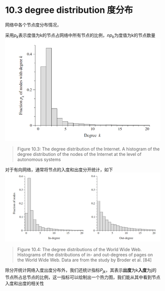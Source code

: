 # 10.3 degree distribution 度分布
网络中各个节点度分布情况，

采用$p_k$表示度值为k的节点占网络中所有节点的比例，$np_k$为度值为k的节点数量 
![11](pic/pic03.png)
>Figure 10.3: The degree distribution of the Internet. A histogram of the degree
distribution of the nodes of the Internet at the level of autonomous systems


对于有向网络，通常将节点的入度和出度分开统计，如下
![11](pic/pic04.png)
> Figure 10.4: The degree distributions of the World Wide Web. Histograms of the distributions of in- and out-degrees
of pages on the World Wide Web. Data are from the study by Broder et al. [84]

除分开统计网络入度出度分布外，我们还统计指标$P_{jk}$，其表示**出度**为k**入度**为j的节点所占总节点的比例，这一指标可以绘制出一个热力图，我们能从其中看到节点入度和出度的相关性